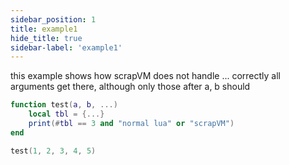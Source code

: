 ```yaml
---
sidebar_position: 1
title: example1
hide_title: true
sidebar-label: 'example1'
---
```


this example shows how scrapVM does not handle ... correctly
all arguments get there, although only those after a, b should

```lua
function test(a, b, ...)
    local tbl = {...}
    print(#tbl == 3 and "normal lua" or "scrapVM")
end

test(1, 2, 3, 4, 5)
```